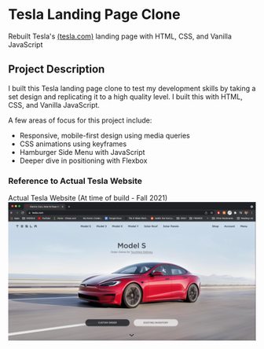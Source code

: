 # Tesla Landing Page Clone

Rebuilt Tesla's [(tesla.com)](https://www.tesla.com/) landing page with HTML, CSS, and Vanilla JavaScript

## Project Description

I built this Tesla landing page clone to test my development skills by taking a set design and replicating it to a high quality level. I built this with HTML, CSS, and Vanilla JavaScript.
  
A few areas of focus for this project include:   
- Responsive, mobile-first design using media queries  
- CSS animations using keyframes  
- Hamburger Side Menu with JavaScript  
- Deeper dive in positioning with Flexbox  

### Reference to Actual Tesla Website

Actual Tesla Website (At time of build - Fall 2021)
![Actual Tesla Website](https://github.com/CharlesCarr/tesla-clone/blob/main/images/ScreenshotTeslaActualWebsite.png "Actual Tesla Website 2021")